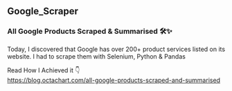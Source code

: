 ## Google_Scraper
### All Google Products Scraped &amp; Summarised 🛠✨  
Today,  I discovered that Google has over 200+ product services listed on its website.  I had to scrape them with Selenium, Python &amp; Pandas  

Read How I Achieved it 👇 <br>
https://blog.octachart.com/all-google-products-scraped-and-summarised 
